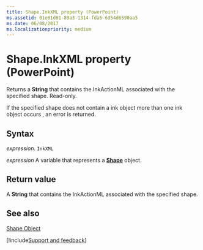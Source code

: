 ```yaml
---
title: Shape.InkXML property (PowerPoint)
ms.assetid: 01e01d61-89a3-1314-fda5-6354d6590aa5
ms.date: 06/08/2017
ms.localizationpriority: medium
---
```



# Shape.InkXML property (PowerPoint)

Returns a **String** that contains the InkActionML associated with the specified shape. Read-only.

If the specified shape does not contain a ink object more than one ink object occurs , an error is returned.

## Syntax

_expression_. `InkXML`

_expression_ A variable that represents a **[Shape](PowerPoint.Shape.md)** object.


## Return value

A **String** that contains the InkActionML associated with the specified shape.


## See also


[Shape Object](PowerPoint.Shape.md)

[!include[Support and feedback](~/includes/feedback-boilerplate.md)]